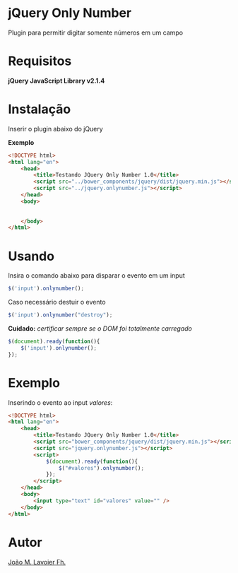 # jQuery Only Number 
Plugin para permitir digitar somente números em um campo

# Requisitos

**jQuery JavaScript Library v2.1.4**

# Instalação

Inserir o plugin abaixo do jQuery

**Exemplo**
```html
<!DOCTYPE html>
<html lang="en">
	<head>
		<title>Testando JQuery Only Number 1.0</title>
		<script src="../bower_components/jquery/dist/jquery.min.js"></script>
        <script src="../jquery.onlynumber.js"></script>
	</head>
	<body>
           
           
	</body>
</html>
```

# Usando

Insira o comando abaixo para disparar o evento em um input

```javascript
$('input').onlynumber();
```

Caso necessário destuir o evento 

```javascript
$('input').onlynumber("destroy");
```

**Cuidado:** 
*certificar sempre se o DOM foi totalmente carregado*

```javascript
$(document).ready(function(){
    $('input').onlynumber();
});
```

# Exemplo

Inserindo o evento ao input *valores*:

```html
<!DOCTYPE html>
<html lang="en">
	<head>
		<title>Testando JQuery Only Number 1.0</title>
		<script src="bower_components/jquery/dist/jquery.min.js"></script>
        <script src="jquery.onlynumber.js"></script>
        <script>
            $(document).ready(function(){
                $("#valores").onlynumber(); 
            });
        </script>
	</head>
	<body>
        <input type="text" id="valores" value="" />
	</body>
</html>
```

# Autor

[João M. Lavoier Fh.](https://github.com/jmlavoier)